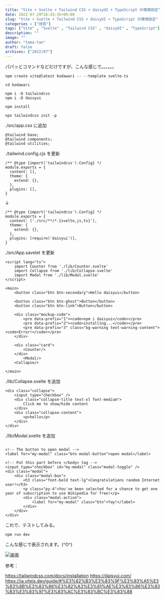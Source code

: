 ```yaml
---
title: "Vite + Svelte + Tailwind CSS + daisyUI + TypeScript の環境設定"
date: 2022-07-29T16:43:35+09:00
slug: "Vite + Svelte + Tailwind CSS + daisyUI + TypeScript の環境設定"
categories : ["技術"]
tags: ["Vite" , "Svelte" , "Tailwind CSS" , "daisyUI" , "TypeScript"]
description: ""
image: ""
author: "tama-tan"
draft: false
archives: ["2022/07"]
---
```


パパッとコマンドなどだけですが、こんな感じで。。。。。。

```
npm create vite@latest kodawari -- --template svelte-ts
```

```
cd kodawari
```

```
npm i -D tailwindcss
npm i -D daisyui
```

```
npm install
```

```
npx tailwindcss init -p
```


./src/app.css に追加

```
@tailwind base;
@tailwind components;
@tailwind utilities;

```


./tailwind.config.cjs を更新

```
/** @type {import('tailwindcss').Config} */
module.exports = {
  content: [],
  theme: {
    extend: {},
  },
  plugins: [],
}
```

↓

```
/** @type {import('tailwindcss').Config} */
module.exports = {
  content: ['./src/**/*.{svelte,js,ts}'],
  theme: {
    extend: {},
  },
  plugins: [require('daisyui')],
}
```


./src/App.savelet を更新

```
<script lang="ts">
    import Counter from './lib/Counter.svelte'
    import Collapse from './lib/Collapse.svelte'
    import Modal from './lib/Modal.svelte'
</script>

<main>
    <button class="btn btn-secondary">Hello daisyui</button>
    
    <button class="btn btn-ghost">Button</button>
    <button class="btn btn-link">Button</button>

    <div class="mockup-code">
        <pre data-prefix="1"><code>npm i daisyui</code></pre>
        <pre data-prefix="2"><code>installing...</code></pre>
        <pre data-prefix="3" class="bg-warning text-warning-content"><code>Error!</code></pre>
    </div>

    <div class="card">
        <Counter/>
    </div>
        <Modal/>
    <Collapse/>

</main>

```


./lib/Collapse.svelte を追加

```
<div class="collapse">
    <input type="checkbox" />
    <div class="collapse-title text-xl font-medium">
        Click me to show/hide content
    </div>
    <div class="collapse-content">
        <p>hello</p>
    </div>
</div>

```

./lib/Modal.svelte を追加

```

<!-- The button to open modal -->
<label for="my-modal" class="btn modal-button">open modal</label>

<!-- Put this part before </body> tag -->
<input type="checkbox" id="my-modal" class="modal-toggle" />
<div class="modal">
    <div class="modal-box">
        <h3 class="font-bold text-lg">Congratulations random Internet user!</h3>
        <p class="py-4">You've been selected for a chance to get one year of subscription to use Wikipedia for free!</p>
        <div class="modal-action">
            <label for="my-modal" class="btn">Yay!</label>
        </div>
    </div>
</div>

```

これで、テストしてみる。

```
npm run dev

```

こんな感じで表示されます。(^O^)

![画面](../img/ViteSvelteTSlocalhost.png)


参考：

https://tailwindcss.com/docs/installation
https://daisyui.com/
https://ja.vitejs.dev/guide/#%E3%82%B3%E3%83%9F%E3%83%A5%E3%83%8B%E3%83%86%E3%82%A3%E3%81%AE%E3%83%86%E3%83%B3%E3%83%97%E3%83%AC%E3%83%BC%E3%83%88
